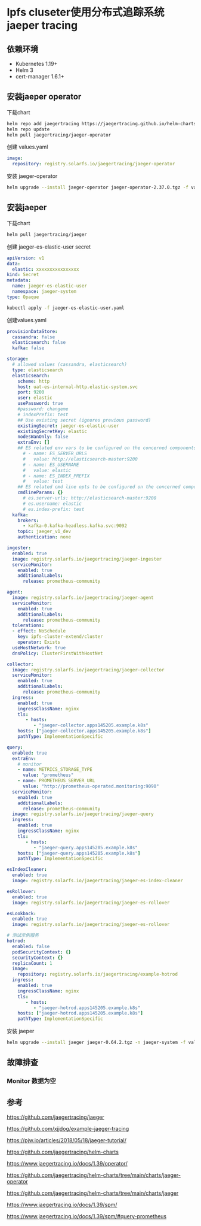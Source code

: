 # Ipfs cluseter使用分布式追踪系统jaeper tracing

## 依赖环境

- Kubernetes 1.19+
- Helm 3
- cert-manager 1.6.1+ 

## 安装jaeper operator

下载chart

```sh
helm repo add jaegertracing https://jaegertracing.github.io/helm-charts
helm repo update
helm pull jaegertracing/jaeger-operator
```

创建 values.yaml

```yaml
image:
  repository: registry.solarfs.io/jaegertracing/jaeger-operator
```

安装 jaeger-operator

```sh
helm upgrade --install jaeger-operator jaeger-operator-2.37.0.tgz -f values.yaml -n jaeger-system --create-namespace
```

## 安装jaeper

下载chart

```sh
helm pull jaegertracing/jaeger
```

创建 jaeger-es-elastic-user secret

```yaml
apiVersion: v1
data:
  elastic: xxxxxxxxxxxxxxxx
kind: Secret
metadata:
  name: jaeger-es-elastic-user
  namespace: jaeger-system
type: Opaque
```

```sh
kubectl apply -f jaeger-es-elastic-user.yaml
```

创建values.yaml

```yaml
provisionDataStore:
  cassandra: false
  elasticsearch: false
  kafka: false

storage:
  # allowed values (cassandra, elasticsearch)
  type: elasticsearch
  elasticsearch:
    scheme: http
    host: uat-es-internal-http.elastic-system.svc
    port: 9200
    user: elastic
    usePassword: true
    #password: changeme
    # indexPrefix: test
    ## Use existing secret (ignores previous password)
    existingSecret: jaeger-es-elastic-user
    existingSecretKey: elastic
    nodesWanOnly: false
    extraEnv: []
    ## ES related env vars to be configured on the concerned components
      # - name: ES_SERVER_URLS
      #   value: http://elasticsearch-master:9200
      # - name: ES_USERNAME
      #   value: elastic
      # - name: ES_INDEX_PREFIX
      #   value: test
    ## ES related cmd line opts to be configured on the concerned components
    cmdlineParams: {}
      # es.server-urls: http://elasticsearch-master:9200
      # es.username: elastic
      # es.index-prefix: test
  kafka:
    brokers:
      - kafka-0.kafka-headless.kafka.svc:9092
    topic: jaeger_v1_dev
    authentication: none

ingester:
  enabled: true
  image: registry.solarfs.io/jaegertracing/jaeger-ingester
  serviceMonitor:
    enabled: true
    additionalLabels:
      release: prometheus-community

agent:
  image: registry.solarfs.io/jaegertracing/jaeger-agent
  serviceMonitor:
    enabled: true
    additionalLabels:
      release: prometheus-community
  tolerations:
  - effect: NoSchedule
    key: ipfs-cluster-extend/cluster
    operator: Exists
  useHostNetwork: true
  dnsPolicy: ClusterFirstWithHostNet

collector:
  image: registry.solarfs.io/jaegertracing/jaeger-collector
  serviceMonitor:
    enabled: true
    additionalLabels:
      release: prometheus-community
  ingress:
    enabled: true
    ingressClassName: nginx
    tls:
       - hosts:
          - "jaeger-collector.apps145205.example.k8s"
    hosts: ["jaeger-collector.apps145205.example.k8s"]
    pathType: ImplementationSpecific

query:
  enabled: true
  extraEnv:
    # monitor
    - name: METRICS_STORAGE_TYPE
      value: "prometheus"
    - name: PROMETHEUS_SERVER_URL
      value: "http://prometheus-operated.monitoring:9090"
  serviceMonitor:
    enabled: true
    additionalLabels:
      release: prometheus-community
  image: registry.solarfs.io/jaegertracing/jaeger-query
  ingress:
    enabled: true
    ingressClassName: nginx
    tls:
       - hosts:
          - "jaeger-query.apps145205.example.k8s"
    hosts: ["jaeger-query.apps145205.example.k8s"]
    pathType: ImplementationSpecific

esIndexCleaner:
  enabled: true
  image: registry.solarfs.io/jaegertracing/jaeger-es-index-cleaner

esRollover:
  enabled: true
  image: registry.solarfs.io/jaegertracing/jaeger-es-rollover

esLookback:
  enabled: true
  image: registry.solarfs.io/jaegertracing/jaeger-es-rollover

# 测试示例服务
hotrod:
  enabled: false
  podSecurityContext: {}
  securityContext: {}
  replicaCount: 1
  image:
    repository: registry.solarfs.io/jaegertracing/example-hotrod
  ingress:
    enabled: true
    ingressClassName: nginx
    tls:
       - hosts:
          - "jaeger-hotrod.apps145205.example.k8s"
    hosts: ["jaeger-hotrod.apps145205.example.k8s"]
    pathType: ImplementationSpecific
```

安装 jaeper

```sh
helm upgrade --install jaeger jaeger-0.64.2.tgz -n jaeger-system -f values.yaml
```

## 故障排查

### Monitor 数据为空



## 参考

https://github.com/jaegertracing/jaeger

https://github.com/xjjdog/example-jaeger-tracing

https://pjw.io/articles/2018/05/18/jaeger-tutorial/

https://github.com/jaegertracing/helm-charts

https://www.jaegertracing.io/docs/1.39/operator/

https://github.com/jaegertracing/helm-charts/tree/main/charts/jaeger-operator

https://github.com/jaegertracing/helm-charts/tree/main/charts/jaeger

https://www.jaegertracing.io/docs/1.39/spm/

https://www.jaegertracing.io/docs/1.39/spm/#query-prometheus

